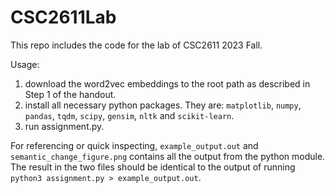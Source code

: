 # CSC2611Lab

This repo includes the code for the lab of CSC2611 2023 Fall.

Usage:
1. download the word2vec embeddings to the root path as described in Step 1 of the handout.
2. install all necessary python packages. They are: `matplotlib`, `numpy`, `pandas`, `tqdm`, `scipy`, `gensim`, `nltk` and `scikit-learn`.
3. run assignment.py. 

For referencing or quick inspecting, `example_output.out` and `semantic_change_figure.png` contains all the output from the python module. The result in the two files should be identical to the output of running `python3 assignment.py > example_output.out`.

